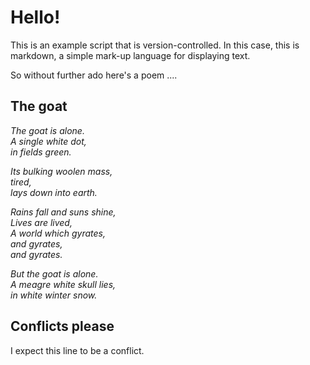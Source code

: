 # Hello!

This is an example script that is version-controlled. In this case,
this is markdown, a simple mark-up language for displaying text.

So without further ado here's a poem ....

## The goat

*The goat is alone.  
A single white dot,  
in fields green.*

*Its bulking woolen mass,  
tired,  
lays down into earth.*


*Rains fall and suns shine,  
Lives are lived,  
A world which gyrates,  
and gyrates,  
and gyrates.*

*But the goat is alone.  
A meagre white skull lies,  
in white winter snow.*


## Conflicts please

I expect this line to be a conflict.
